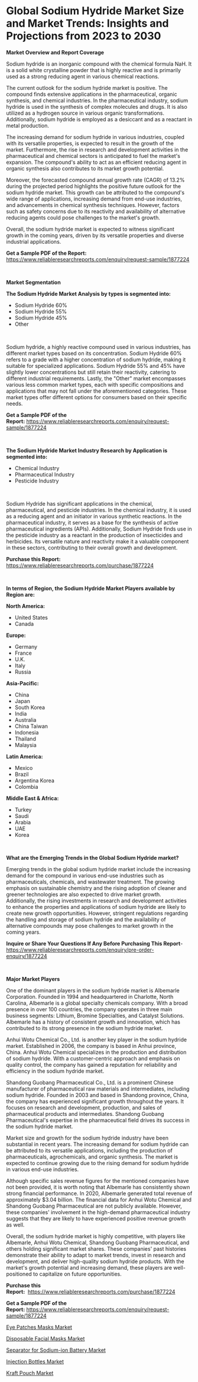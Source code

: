 <p><h1>Global Sodium Hydride Market Size and Market Trends: Insights and Projections from 2023 to 2030</h1></p><p><strong>Market Overview and Report Coverage</strong></p>
<p><p>Sodium hydride is an inorganic compound with the chemical formula NaH. It is a solid white crystalline powder that is highly reactive and is primarily used as a strong reducing agent in various chemical reactions.</p><p>The current outlook for the sodium hydride market is positive. The compound finds extensive applications in the pharmaceutical, organic synthesis, and chemical industries. In the pharmaceutical industry, sodium hydride is used in the synthesis of complex molecules and drugs. It is also utilized as a hydrogen source in various organic transformations. Additionally, sodium hydride is employed as a desiccant and as a reactant in metal production.</p><p>The increasing demand for sodium hydride in various industries, coupled with its versatile properties, is expected to result in the growth of the market. Furthermore, the rise in research and development activities in the pharmaceutical and chemical sectors is anticipated to fuel the market's expansion. The compound's ability to act as an efficient reducing agent in organic synthesis also contributes to its market growth potential.</p><p>Moreover, the forecasted compound annual growth rate (CAGR) of 13.2% during the projected period highlights the positive future outlook for the sodium hydride market. This growth can be attributed to the compound's wide range of applications, increasing demand from end-use industries, and advancements in chemical synthesis techniques. However, factors such as safety concerns due to its reactivity and availability of alternative reducing agents could pose challenges to the market's growth.</p><p>Overall, the sodium hydride market is expected to witness significant growth in the coming years, driven by its versatile properties and diverse industrial applications.</p></p>
<p><strong>Get a Sample PDF of the Report:</strong> <a href="https://www.reliableresearchreports.com/enquiry/request-sample/1877224">https://www.reliableresearchreports.com/enquiry/request-sample/1877224</a></p>
<p>&nbsp;</p>
<p><strong>Market Segmentation</strong></p>
<p><strong>The Sodium Hydride Market Analysis by types is segmented into:</strong></p>
<p><ul><li>Sodium Hydride 60%</li><li>Sodium Hydride 55%</li><li>Sodium Hydride 45%</li><li>Other</li></ul></p>
<p>&nbsp;</p>
<p><p>Sodium hydride, a highly reactive compound used in various industries, has different market types based on its concentration. Sodium Hydride 60% refers to a grade with a higher concentration of sodium hydride, making it suitable for specialized applications. Sodium Hydride 55% and 45% have slightly lower concentrations but still retain their reactivity, catering to different industrial requirements. Lastly, the "Other" market encompasses various less common market types, each with specific compositions and applications that may not fall under the aforementioned categories. These market types offer different options for consumers based on their specific needs.</p></p>
<p><strong>Get a Sample PDF of the Report:</strong>&nbsp;<a href="https://www.reliableresearchreports.com/enquiry/request-sample/1877224">https://www.reliableresearchreports.com/enquiry/request-sample/1877224</a></p>
<p>&nbsp;</p>
<p><strong>The Sodium Hydride Market Industry Research by Application is segmented into:</strong></p>
<p><ul><li>Chemical Industry</li><li>Pharmaceutical Industry</li><li>Pesticide Industry</li></ul></p>
<p>&nbsp;</p>
<p><p>Sodium Hydride has significant applications in the chemical, pharmaceutical, and pesticide industries. In the chemical industry, it is used as a reducing agent and an initiator in various synthetic reactions. In the pharmaceutical industry, it serves as a base for the synthesis of active pharmaceutical ingredients (APIs). Additionally, Sodium Hydride finds use in the pesticide industry as a reactant in the production of insecticides and herbicides. Its versatile nature and reactivity make it a valuable component in these sectors, contributing to their overall growth and development.</p></p>
<p><strong>Purchase this Report:</strong>&nbsp; <a href="https://www.reliableresearchreports.com/purchase/1877224">https://www.reliableresearchreports.com/purchase/1877224</a></p>
<p>&nbsp;</p>
<p><strong>In terms of Region, the Sodium Hydride Market Players available by Region are:</strong></p>
<p>
    <p> <strong> North America: </strong>
        <ul>
            <li>United States</li>
            <li>Canada</li>
        </ul>
        </p> 
    <p> <strong> Europe: </strong>
        <ul>
            <li>Germany</li>
            <li>France</li>
            <li>U.K.</li>
            <li>Italy</li>
            <li>Russia</li>
        </ul>
        </p> 
    <p> <strong> Asia-Pacific: </strong>
        <ul>
            <li>China</li>
            <li>Japan</li>
            <li>South Korea</li>
            <li>India</li>
            <li>Australia</li>
            <li>China Taiwan</li>
            <li>Indonesia</li>
            <li>Thailand</li>
            <li>Malaysia</li>
        </ul>
        </p> 
    <p> <strong> Latin America: </strong>
        <ul>
            <li>Mexico</li>
            <li>Brazil</li>
            <li>Argentina Korea</li>
            <li>Colombia</li>
        </ul>
        </p> 
    <p> <strong> Middle East & Africa: </strong>
        <ul>
            <li>Turkey</li>
            <li>Saudi</li>
            <li>Arabia</li>
            <li>UAE</li>
            <li>Korea</li>
        </ul>
    </p>
    </p>
<p>&nbsp;</p>
<p><strong>What are the Emerging Trends in the Global Sodium Hydride market?</strong></p>
<p><p>Emerging trends in the global sodium hydride market include the increasing demand for the compound in various end-use industries such as pharmaceuticals, chemicals, and wastewater treatment. The growing emphasis on sustainable chemistry and the rising adoption of cleaner and greener technologies are also expected to drive market growth. Additionally, the rising investments in research and development activities to enhance the properties and applications of sodium hydride are likely to create new growth opportunities. However, stringent regulations regarding the handling and storage of sodium hydride and the availability of alternative compounds may pose challenges to market growth in the coming years.</p></p>
<p><strong>Inquire or Share Your Questions If Any Before Purchasing This Report</strong>- <a href="https://www.reliableresearchreports.com/enquiry/pre-order-enquiry/1877224">https://www.reliableresearchreports.com/enquiry/pre-order-enquiry/1877224</a></p>
<p>&nbsp;</p>
<p><strong>Major Market Players</strong></p>
<p><p>One of the dominant players in the sodium hydride market is Albemarle Corporation. Founded in 1994 and headquartered in Charlotte, North Carolina, Albemarle is a global specialty chemicals company. With a broad presence in over 100 countries, the company operates in three main business segments: Lithium, Bromine Specialties, and Catalyst Solutions. Albemarle has a history of consistent growth and innovation, which has contributed to its strong presence in the sodium hydride market.</p><p>Anhui Wotu Chemical Co., Ltd. is another key player in the sodium hydride market. Established in 2006, the company is based in Anhui province, China. Anhui Wotu Chemical specializes in the production and distribution of sodium hydride. With a customer-centric approach and emphasis on quality control, the company has gained a reputation for reliability and efficiency in the sodium hydride market.</p><p>Shandong Guobang Pharmaceutical Co., Ltd. is a prominent Chinese manufacturer of pharmaceutical raw materials and intermediates, including sodium hydride. Founded in 2003 and based in Shandong province, China, the company has experienced significant growth throughout the years. It focuses on research and development, production, and sales of pharmaceutical products and intermediates. Shandong Guobang Pharmaceutical's expertise in the pharmaceutical field drives its success in the sodium hydride market.</p><p>Market size and growth for the sodium hydride industry have been substantial in recent years. The increasing demand for sodium hydride can be attributed to its versatile applications, including the production of pharmaceuticals, agrochemicals, and organic synthesis. The market is expected to continue growing due to the rising demand for sodium hydride in various end-use industries.</p><p>Although specific sales revenue figures for the mentioned companies have not been provided, it is worth noting that Albemarle has consistently shown strong financial performance. In 2020, Albemarle generated total revenue of approximately $3.04 billion. The financial data for Anhui Wotu Chemical and Shandong Guobang Pharmaceutical are not publicly available. However, these companies' involvement in the high-demand pharmaceutical industry suggests that they are likely to have experienced positive revenue growth as well.</p><p>Overall, the sodium hydride market is highly competitive, with players like Albemarle, Anhui Wotu Chemical, Shandong Guobang Pharmaceutical, and others holding significant market shares. These companies' past histories demonstrate their ability to adapt to market trends, invest in research and development, and deliver high-quality sodium hydride products. With the market's growth potential and increasing demand, these players are well-positioned to capitalize on future opportunities.</p></p>
<p><strong>Purchase this Report:</strong>&nbsp;&nbsp;<a href="https://www.reliableresearchreports.com/purchase/1877224">https://www.reliableresearchreports.com/purchase/1877224</a></p>
<p></p>
<p><strong>Get a Sample PDF of the Report:</strong>&nbsp;<a href="https://www.reliableresearchreports.com/enquiry/request-sample/1877224">https://www.reliableresearchreports.com/enquiry/request-sample/1877224</a></p>
<p><p><a href="https://medium.com/@deirdredavies67/eye-patches-masks-market-insight-market-trends-growth-forecasted-from-2023-to-2030-8e8068d096e8">Eye Patches Masks Market</a></p><p><a href="https://medium.com/@avaalsop666/disposable-facial-masks-market-the-key-to-successful-business-strategy-forecast-till-2030-0c6bd55bdbc8">Disposable Facial Masks Market</a></p><p><a href="https://medium.com/@deirdreclark76/separator-for-sodium-ion-battery-market-insight-market-trends-growth-forecasted-from-2023-to-e3b9b44ffdc2">Separator for Sodium-ion Battery Market</a></p><p><a href="https://github.com/gshchiplitsov/Market-Research-Report-List-1/blob/main/injection-bottles-market.md">Injection Bottles Market</a></p><p><a href="https://github.com/ambrozg/Market-Research-Report-List-1/blob/main/kraft-pouch-market.md">Kraft Pouch Market</a></p></p>